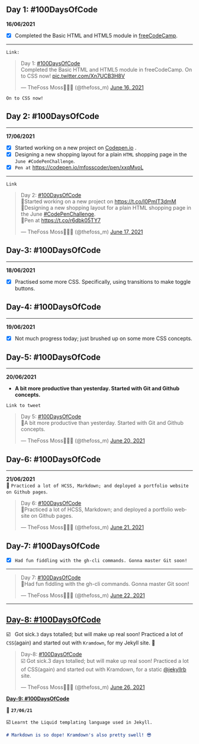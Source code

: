 ## Day 1: #100DaysOfCode

**16/06/2021**

- [x] Completed the Basic HTML and HTML5 module in [freeCodeCamp](https://www.freecodecamp.org/).
***

`Link:` <blockquote class="twitter-tweet" data-dnt="true"><p lang="en" dir="ltr">Day 1: <a href="https://twitter.com/hashtag/100DaysOfCode?src=hash&amp;ref_src=twsrc%5Etfw">#100DaysOfCode</a> <br>Completed the Basic HTML and HTML5 module in freeCodeCamp. On to CSS now! <a href="https://t.co/Xn7UCB3H8V">pic.twitter.com/Xn7UCB3H8V</a></p>&mdash; TheFoss Moss🍏️🦊️🐾️ (@thefoss_m) <a href="https://twitter.com/thefoss_m/status/1405105957282074625?ref_src=twsrc%5Etfw">June 16, 2021</a></blockquote> 

`On to CSS now!`

## Day 2: #100DaysOfCode
* * *
**17/06/2021**
- [x] Started working on a new project on [Codepen.io](https://codepen.io/) .
- [x] Designing a new shopping layout for a plain `HTML` shopping page in the `June #CodePenChallenge`. 
- [x] `Pen at` https://codepen.io/mfosscoder/pen/xxqMvoL
* * *
```Link```
<blockquote class="twitter-tweet" data-lang="en" data-dnt="true"><p lang="en" dir="ltr">Day 2: <a href="https://twitter.com/hashtag/100DaysOfCode?src=hash&amp;ref_src=twsrc%5Etfw">#100DaysOfCode</a> <br>🔷️Started working on a new project on <a href="https://t.co/I0PmIT3dmM">https://t.co/I0PmIT3dmM</a><br>🔷️Designing a new shopping layout for a plain HTML shopping page in the June <a href="https://twitter.com/hashtag/CodePenChallenge?src=hash&amp;ref_src=twsrc%5Etfw">#CodePenChallenge</a>.<br>🔗️Pen at <a href="https://t.co/r6dbk05TY7">https://t.co/r6dbk05TY7</a></p>&mdash; TheFoss Moss🍏️🦊️🐾️ (@thefoss_m) <a href="https://twitter.com/thefoss_m/status/1405568341494833152?ref_src=twsrc%5Etfw">June 17, 2021</a></blockquote>

## Day-3: #100DaysOfCode
* * *
**18/06/2021**
- [x] Practised some more CSS. Specifically, using transitions to make toggle buttons.

## Day-4: #100DaysOfCode
* * *
**19/06/2021**
- [x] Not much progress today; just brushed up on some more CSS concepts.

## Day-5: #100DaysOfCode
* * *
**20/06/2021**
- **A bit more productive than yesterday. Started with Git and Github concepts.**

``Link to tweet`` 
<blockquote class="twitter-tweet" data-dnt="true" data-theme="dark"><p lang="en" dir="ltr">Day 5: <a href="https://twitter.com/hashtag/100DaysOfCode?src=hash&amp;ref_src=twsrc%5Etfw">#100DaysOfCode</a> <br>🔘️A bit more productive than yesterday. Started with Git and Github concepts.</p>&mdash; TheFoss Moss🍏️🦊️🐾️ (@thefoss_m) <a href="https://twitter.com/thefoss_m/status/1406677148409110528?ref_src=twsrc%5Etfw">June 20, 2021</a></blockquote>

## Day-6: #100DaysOfCode
* * *
**21/06/2021**    
💠 `Practiced a lot of HCSS, Markdown; and deployed a portfolio website on Github pages`.
<blockquote class="twitter-tweet" data-dnt="true"><p lang="en" dir="ltr">Day 6: <a href="https://twitter.com/hashtag/100DaysOfCode?src=hash&amp;ref_src=twsrc%5Etfw">#100DaysOfCode</a> <br>🔗️Practiced a lot of HCSS, Markdown; and deployed a portfolio website on Github pages.</p>&mdash; TheFoss Moss🍏️🦊️🐾️ (@thefoss_m) <a href="https://twitter.com/thefoss_m/status/1407046925044625422?ref_src=twsrc%5Etfw">June 21, 2021</a></blockquote> 

## Day-7: #100DaysOfCode
- [x]  `Had fun fiddling with the gh-cli commands. Gonna master Git soon!`
---

<blockquote class="twitter-tweet" data-dnt="true"><p lang="en" dir="ltr">Day 7: <a href="https://twitter.com/hashtag/100DaysOfCode?src=hash&amp;ref_src=twsrc%5Etfw">#100DaysOfCode</a> <br>🔘️Had fun fiddling with the gh-cli commands. Gonna master Git soon!</p>&mdash; TheFoss Moss🍏️🦊️🐾️ (@thefoss_m) <a href="https://twitter.com/thefoss_m/status/1407389268293545992?ref_src=twsrc%5Etfw">June 22, 2021</a></blockquote>

---

**[Day-8: #100DaysOfCode](#Day-8:-#100DaysOfCode-toc)**
-
:ballot_box_with_check: &nbsp; Got sick.`3` days totalled; but will make up real soon! Practiced a lot of `CSS`(again) and started out with `Kramdown`, for my Jekyll site. 
:link: &nbsp; <blockquote class="twitter-tweet" data-dnt="true"><p lang="en" dir="ltr">Day-8: <a href="https://twitter.com/hashtag/100DaysOfCode?src=hash&amp;ref_src=twsrc%5Etfw">#100DaysOfCode</a><br>☑️ Got sick.3 days totalled; but will make up real soon! Practiced a lot of CSS(again) and started out with Kramdown, for a static <a href="https://twitter.com/jekyllrb?ref_src=twsrc%5Etfw">@jekyllrb</a> site.</p>&mdash; TheFoss Moss🍏️🦊️🐾️ (@thefoss_m) <a href="https://twitter.com/thefoss_m/status/1408852130228707330?ref_src=twsrc%5Etfw">June 26, 2021</a></blockquote>

**[Day-9: #100DaysOfCode](#Day-9:-#100DaysOfCode-toc)**

:dart: **`27/06/21`**

:ballot_box_with_check:&nbsp;`Learnt the Liquid templating language used in Jekyll.`
```markdown
# Markdown is so dope! Kramdown's also pretty swell! 😎
```
